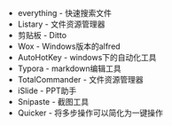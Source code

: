 * everything - 快速搜索文件
* Listary - 文件资源管理器
* 剪贴板 - Ditto
* Wox - Windows版本的alfred
* AutoHotKey - windows下的自动化工具
* Typora - markdown编辑工具
* TotalCommander - 文件资源管理器
* iSlide - PPT助手
* Snipaste -  截图工具
* Quicker - 将多步操作可以简化为一键操作